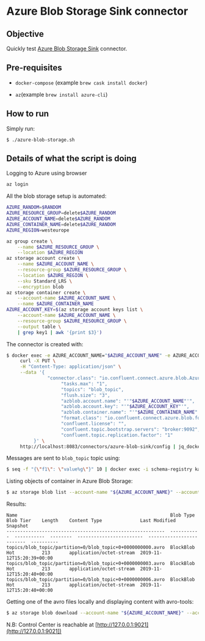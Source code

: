 # Azure Blob Storage Sink connector

## Objective

Quickly test [Azure Blob Storage Sink](https://docs.confluent.io/current/connect/kafka-connect-azure-blob-storage/index.html#quick-start) connector.

## Pre-requisites

* `docker-compose` (example `brew cask install docker`)

* `az`(example `brew install azure-cli`)

## How to run

Simply run:

```
$ ./azure-blob-storage.sh
```

## Details of what the script is doing

Logging to Azure using browser

```bash
az login
```

All the blob storage setup is automated:

```bash
AZURE_RANDOM=$RANDOM
AZURE_RESOURCE_GROUP=delete$AZURE_RANDOM
AZURE_ACCOUNT_NAME=delete$AZURE_RANDOM
AZURE_CONTAINER_NAME=delete$AZURE_RANDOM
AZURE_REGION=westeurope

az group create \
    --name $AZURE_RESOURCE_GROUP \
    --location $AZURE_REGION
az storage account create \
    --name $AZURE_ACCOUNT_NAME \
    --resource-group $AZURE_RESOURCE_GROUP \
    --location $AZURE_REGION \
    --sku Standard_LRS \
    --encryption blob
az storage container create \
    --account-name $AZURE_ACCOUNT_NAME \
    --name $AZURE_CONTAINER_NAME
AZURE_ACCOUNT_KEY=$(az storage account keys list \
    --account-name $AZURE_ACCOUNT_NAME \
    --resource-group $AZURE_RESOURCE_GROUP \
    --output table \
    | grep key1 | awk '{print $3}')
```

The connector is created with:

```bash
$ docker exec -e AZURE_ACCOUNT_NAME="$AZURE_ACCOUNT_NAME" -e AZURE_ACCOUNT_KEY="$AZURE_ACCOUNT_KEY" -e AZURE_CONTAINER_NAME="$AZURE_CONTAINER_NAME" connect \
     curl -X PUT \
     -H "Content-Type: application/json" \
     --data '{
               "connector.class": "io.confluent.connect.azure.blob.AzureBlobStorageSinkConnector",
                    "tasks.max": "1",
                    "topics": "blob_topic",
                    "flush.size": "3",
                    "azblob.account.name": "'"$AZURE_ACCOUNT_NAME"'",
                    "azblob.account.key": "'"$AZURE_ACCOUNT_KEY"'",
                    "azblob.container.name": "'"$AZURE_CONTAINER_NAME"'",
                    "format.class": "io.confluent.connect.azure.blob.format.avro.AvroFormat",
                    "confluent.license": "",
                    "confluent.topic.bootstrap.servers": "broker:9092",
                    "confluent.topic.replication.factor": "1"
          }' \
     http://localhost:8083/connectors/azure-blob-sink/config | jq_docker_cli .
```

Messages are sent to `blob_topic` topic using:

```bash
$ seq -f "{\"f1\": \"value%g\"}" 10 | docker exec -i schema-registry kafka-avro-console-producer --broker-list broker:9092 --topic blob_topic --property value.schema='{"type":"record","name":"myrecord","fields":[{"name":"f1","type":"string"}]}'
```

Listing objects of container in Azure Blob Storage:

```bash
$ az storage blob list --account-name "${AZURE_ACCOUNT_NAME}" --account-key "${AZURE_ACCOUNT_KEY}" --container-name "${AZURE_CONTAINER_NAME}" --output table
```

Results:

```
Name                                                        Blob Type    Blob Tier    Length    Content Type              Last Modified              Snapshot
----------------------------------------------------------  -----------  -----------  --------  ------------------------  -------------------------  ----------
topics/blob_topic/partition=0/blob_topic+0+0000000000.avro  BlockBlob    Hot          213       application/octet-stream  2019-11-12T15:20:39+00:00
topics/blob_topic/partition=0/blob_topic+0+0000000003.avro  BlockBlob    Hot          213       application/octet-stream  2019-11-12T15:20:40+00:00
topics/blob_topic/partition=0/blob_topic+0+0000000006.avro  BlockBlob    Hot          213       application/octet-stream  2019-11-12T15:20:40+00:00
```

Getting one of the avro files locally and displaying content with avro-tools:

```bash
$ az storage blob download --account-name "${AZURE_ACCOUNT_NAME}" --account-key "${AZURE_ACCOUNT_KEY}" --container-name "${AZURE_CONTAINER_NAME}" --name topics/blob_topic/partition=0/blob_topic+0+0000000000.avro --file /tmp/blob_topic+0+0000000000.avro
```

N.B: Control Center is reachable at [http://127.0.0.1:9021](http://127.0.0.1:9021])
